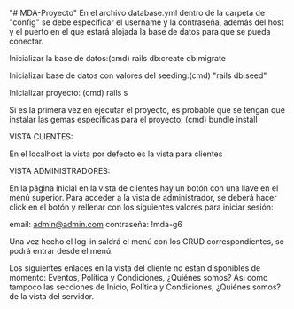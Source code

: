 "# MDA-Proyecto" 
En el archivo database.yml dentro de la carpeta de "config" se debe especificar el username y la contraseña, además del host y el puerto en el que estará alojada la base de datos para que se pueda conectar.

Inicializar la base de datos:(cmd) rails db:create db:migrate

Inicializar base de datos con valores del seeding:(cmd) "rails db:seed"

Inicializar proyecto: (cmd) rails s

Si es la primera vez en ejecutar el proyecto, es probable que se tengan que instalar las gemas específicas para el proyecto: (cmd) bundle install

VISTA CLIENTES:

En el localhost la vista por defecto es la vista para clientes

VISTA ADMINISTRADORES:

En la página inicial en la vista de clientes hay un botón con una llave en el menú superior. Para acceder a la vista de administrador, se deberá hacer click en el botón y rellenar con los siguientes valores para iniciar sesión:

email: admin@admin.com contraseña: !mda-g6

Una vez hecho el log-in saldrá el menú con los CRUD correspondientes, se podrá entrar desde el menú.

Los siguientes enlaces en la vista del cliente no estan disponibles de momento: Eventos, Política y Condiciones, ¿Quiénes somos?
Asi como tampoco las secciones de Inicio, Política y Condiciones, ¿Quiénes somos? de la vista del servidor.
